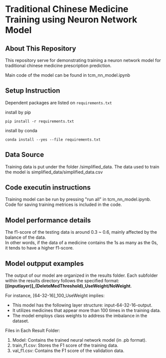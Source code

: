 # Traditional Chinese Medicine Training using Neuron Network Model

## About This Repository

This repository serve for demonstrating training a neuron network model for traditional chinese medicine prescription prediction.

Main code of the model can be found in tcm_nn_model.ipynb

## Setup Instruction

Dependent packages are listed on `requirements.txt`

install by pip
```
pip install -r requirements.txt
```

install by conda
```
conda install --yes --file requirements.txt
```

## Data Source
Training data is put under the folder /simplified_data. The data used to train the model is simplified_data/simplified_data.csv

## Code executin instructions
Training model can be run by pressing "run all" in tcm_nn_model.ipynb. Code for saving training metrices is included in the code.

## Model performance details
The f1-score of the testing data is around 0.3 ~ 0.6, mainly affected by the balance of the data.<br>
In other words, if the data of a medicine contains the 1s as many as the 0s, it tends to have a higher f1-score.

## Model outpput examples
The output of our model are organized in the results folder. Each subfolder within the results directory follows the specified format: 
**\[(inputlayer)\]_(DeleteMedThreshold)_UseWeight/NoWeight**.

For instance, \[64-32-16\]_100_UseWeight implies:
* This model has the following layer structure: input-64-32-16-output.
* It utilizes medicines that appear more than 100 times in the training data.
* The model employs class weights to address the imbalance in the dataset.

Files in Each Result Folder:
1. Model: Contains the trained neural network model (in .pb format).
2. train_f1.csv: Stores the F1 score of the training data.
3. val_f1.csv: Contains the F1 score of the validation data.

